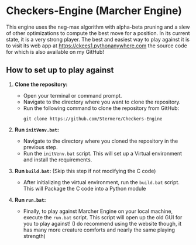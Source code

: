 # Checkers-Engine (Marcher Engine)
This engine uses the neg-max algorithm with alpha-beta pruning and a slew of other optimizations to compute the best move for a position. In its current state, it is a very strong player. The best and easiest way to play against it is to visit its web app at https://ckees1.pythonanywhere.com the source code for which is also available on my GitHub!

## How to set up to play against 
1. **Clone the repository:**
   - Open your terminal or command prompt.
   - Navigate to the directory where you want to clone the repository.
   - Run the following command to clone the repository from GitHub:
     ```
     git clone https://github.com/Stermere/Checkers-Engine
     ```

2. **Run `initVenv.bat`:**
   - Navigate to the directory where you cloned the repository in the previous step.
   - Run the `initVenv.bat` script. This will set up a Virtual environment and install the requirements.

3. **Run `build.bat`:** (Skip this step if not modifying the C code)
   - After initializing the virtual environment, run the `build.bat` script. This will Package the C code into a Python module

4. **Run `run.bat`:**
   - Finally, to play against Marcher Engine on your local machine, execute the `run.bat` script. This script will open up the old GUI for you to play against! (I do recommend using the website though, it has many more creature comforts and nearly the same playing strength)

